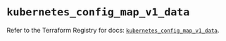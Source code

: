 # `kubernetes_config_map_v1_data`

Refer to the Terraform Registry for docs: [`kubernetes_config_map_v1_data`](https://registry.terraform.io/providers/hashicorp/kubernetes/2.37.0/docs/resources/config_map_v1_data).
